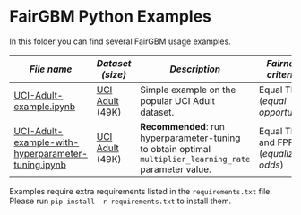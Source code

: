 # FairGBM Python Examples

In this folder you can find several FairGBM usage examples.

| _File name_             | _Dataset (size)_ | _Description_ | _Fairness criterion_ |
|-------------------------|------------------|---------------|----------------------|
| [UCI-Adult-example.ipynb](UCI-Adult-example.ipynb) | [UCI Adult](https://archive.ics.uci.edu/ml/datasets/adult) (49K) | Simple example on the popular UCI Adult dataset. | Equal TPR (_equal opportunity_) |
| [UCI-Adult-example-with-hyperparameter-tuning.ipynb](UCI-Adult-example-with-hyperparameter-tuning.ipynb) | [UCI Adult](https://archive.ics.uci.edu/ml/datasets/adult) (49K) | **Recommended**: run hyperparameter-tuning to obtain optimal `multiplier_learning_rate` parameter value. | Equal TPR and FPR (_equalized odds_) |

<!--
| [credit-card-fraud-example.ipynb](credit-card-fraud-example.ipynb) | [Credit Card Fraud](https://www.kaggle.com/datasets/mlg-ulb/creditcardfraud) (285K) | Highly class imbalanced dataset in which a trivial classifier achieves 99.8% accuracy. Show-cases the use of both fairness and global constraints! | Equal FPR (predictive equality) |
| [ACSIncome-example.ipynb](ACSIncome-example.ipynb) | [ACSIncome](https://github.com/zykls/folktables) (1.7M) | Large dataset for comparing run-times of popular fairness-aware algorithms. _Requires a sizeable amount of RAM memory (+32GB)._ | Equal FNR (equal opportunity) |
-->

Examples require extra requirements listed in the `requirements.txt` file. Please run `pip install -r requirements.txt` to install them.
